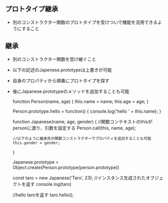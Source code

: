 ## プロトタイプ継承

- 別のコンストラクター関数のプロトタイプを受けついで機能を流用できるようにすること

## 継承
- 別のコンストラクター関数を受け継ぐこと

- 以下の記述のJapenese.prototypeは上書きが可能
- 自身のプロパティから順番にプロトタイプを探す
- 後にJapanese.prototypeのメソッドを追加することも可能
  
    function Person(name, age) {
    this.name = name;
    this.age = age;
    }
    
    Person.prototype.hello = function() {
      console.log('hello ' + this.name);
    }
    
    function Japanese(name, age, gender) {
      //関数コンテキストのthisがpersonに渡り、引数を設定する
      Person.call(this, name, age);
    
      //以下のように継承先の関数コンストラクターでプロパティを追加することも可能
      this.gender = gender;
    }
    
    Japanese.prototype = Object.create(Person.prototype(person.prototype))
    
    const taro = new Japanese('Taro', 23);
    //インスタンス生成されたオブジェクトを返す
    console.log(taro)
    
    //hello taroを返す
    taro.hello();
